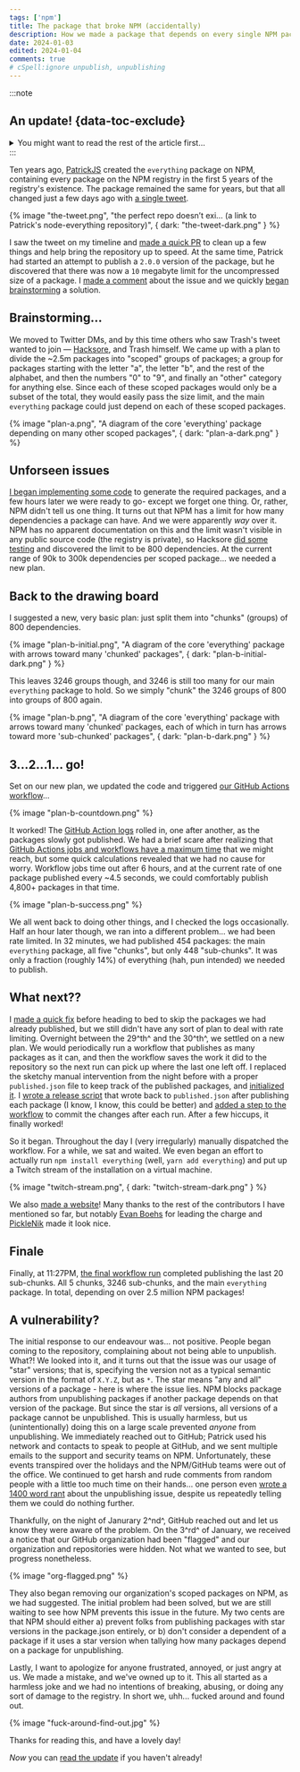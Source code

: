 ```yaml
---
tags: ['npm']
title: The package that broke NPM (accidentally)
description: How we made a package that depends on every single NPM package... and broke NPM in the process.
date: 2024-01-03
edited: 2024-01-04
comments: true
# cSpell:ignore unpublish, unpublishing
---
```


:::note

## An update! {data-toc-exclude}

<details>
	<summary>You might want to read the rest of the article first...</summary>

GitHub has now, a day after writing this, fully "disabled" (whatever that means) our `everything-registry` organization on NPM and GitHub; you can see the email they sent to me below. While I may not agree entirely with the reasoning they provided, I am very thankful that our personal accounts are still intact!

<details>
	<summary>Email from GitHub Trust & Safety</summary>
	{% image "github-trust-and-safety-email.png" %}
</details>

All of [our scoped packages](https://www.npmjs.com/org/everything-registry) have been deleted, so unpublishing packages should no longer be an issue.

Another note; this story was picked up by some media outlets in the cybersecurity world! [SC Media](https://www.scmagazine.com/news/npm-registry-prank-leaves-developers-unable-to-unpublish-packages), [Checkmarx](https://checkmarx.com/blog/when-everything-goes-wrong-npm-dependency-hell-campaign-2024-edition/), and [BleepingComputer](https://www.bleepingcomputer.com/news/security/everything-blocks-devs-from-removing-their-own-npm-packages/).

<details>
	<summary>The aforementioned articles</summary>
	{% image "sc-media-article.png" %}
	{% image "checkmarx-article.png" %}
	{% image "bleepingcomputer-article.png" %}
</details>

{% image "tech-twitter-knows.png" %}

</details>
:::

Ten years ago, [PatrickJS](https://github.com/PatrickJS) created the `everything` package on NPM, containing every package on the NPM registry in the first 5 years of the registry's existence. The package remained the same for years, but that all changed just a few days ago with [a single tweet](https://twitter.com/trashh_dev/status/1740756965905875311).

{% image "the-tweet.png", "the perfect repo doesn’t exi… (a link to Patrick's node-everything repository)",  { dark: "the-tweet-dark.png" } %}

I saw the tweet on my timeline and [made a quick PR](https://github.com/everything-registry/everything/pull/6) to clean up a few things and help bring the repository up to speed. At the same time, Patrick had started an attempt to publish a `2.0.0` version of the package, but he discovered that there was now a `10` megabyte limit for the uncompressed size of a package. I [made a comment](https://github.com/everything-registry/everything/pull/6#issuecomment-1872278630) about the issue and we quickly [began brainstorming](https://github.com/everything-registry/everything/pull/6#issuecomment-1872294994) a solution.

## Brainstorming...

We moved to Twitter DMs, and by this time others who saw Trash's tweet wanted to join — [Hacksore](https://hacksore.com/), and Trash himself. We came up with a plan to divide the ~2.5m packages into "scoped" groups of packages; a group for packages starting with the letter "a", the letter "b", and the rest of the alphabet, and then the numbers "0" to "9", and finally an "other" category for anything else. Since each of these scoped packages would only be a subset of the total, they would easily pass the size limit, and the main `everything` package could just depend on each of these scoped packages.

{% image "plan-a.png", "A diagram of the core 'everything' package depending on many other scoped packages",  { dark: "plan-a-dark.png" } %}

## Unforseen issues

[I began implementing some code](https://github.com/everything-registry/everything/pull/7) to generate the required packages, and a few hours later we were ready to go- except we forget one thing. Or, rather, NPM didn't tell us one thing. It turns out that NPM has a limit for how many dependencies a package can have. And we were apparently _way_ over it. NPM has no apparent documentation on this and the limit wasn't visible in any public source code (the registry is private), so Hacksore [did some testing](https://github.com/Hacksore/max-npm-package-deps) and discovered the limit to be 800 dependencies. At the current range of 90k to 300k dependencies per scoped package... we needed a new plan.

## Back to the drawing board

I suggested a new, very basic plan: just split them into "chunks" (groups) of 800 dependencies.

{% image "plan-b-initial.png", "A diagram of the core 'everything' package with arrows toward many 'chunked' packages", { dark: "plan-b-initial-dark.png" } %}

This leaves 3246 groups though, and 3246 is still too many for our main `everything` package to hold. So we simply "chunk" the 3246 groups of 800 into groups of 800 again.

{% image "plan-b.png", "A diagram of the core 'everything' package with arrows toward many 'chunked' packages, each of which in turn has arrows toward more 'sub-chunked' packages", { dark: "plan-b-dark.png" } %}

## 3...2...1... go!

Set on our new plan, we updated the code and triggered [our GitHub Actions workflow](https://github.com/everything-registry/everything/blob/1aef5aa3aa5e3d0e2107063cad6ce63f9cba9b0b/.github/workflows/release.yml)...

{% image "plan-b-countdown.png" %}

It worked! The [GitHub Action logs](https://github.com/everything-registry/everything/actions/runs/7361935655/job/20039814620) rolled in, one after another, as the packages slowly got published. We had a brief scare after realizing that [GitHub Actions jobs and workflows have a maximum time](https://docs.github.com/en/actions/learn-github-actions/usage-limits-billing-and-administration) that we might reach, but some quick calculations revealed that we had no cause for worry. Workflow jobs time out after 6 hours, and at the current rate of one package published every ~4.5 seconds, we could comfortably publish 4,800+ packages in that time.

{% image "plan-b-success.png" %}

We all went back to doing other things, and I checked the logs occasionally. Half an hour later though, we ran into a different problem... we had been rate limited. In 32 minutes, we had published 454 packages: the main `everything` package, all five "chunks", but only 448 "sub-chunks". It was only a fraction (roughly 14%) of everything (hah, pun intended) we needed to publish.

## What next??

I [made a quick fix](https://github.com/everything-registry/everything/commit/1aef5aa3aa5e3d0e2107063cad6ce63f9cba9b0b) before heading to bed to skip the packages we had already published, but we still didn't have any sort of plan to deal with rate limiting. Overnight between the 29^th^ and the 30^th^, we settled on a new plan. We would periodically run a workflow that publishes as many packages as it can, and then the workflow saves the work it did to the repository so the next run can pick up where the last one left off. I replaced the sketchy manual intervention from the night before with a proper `published.json` file to keep track of the published packages, and [initialized it](https://github.com/everything-registry/everything/commit/fafc0ccf92b74eb994136c49b3ae87a7016d6e77). I [wrote a release script](https://github.com/everything-registry/everything/commit/3bd649ab3bd74a6d7933b8e4ad5116b9b987889d) that wrote back to `published.json` after publishing each package (I know, I know, this could be better) and [added a step to the workflow](https://github.com/everything-registry/everything/commit/85c8bed75a15e81c66a750e3ea36a4f3bb166fcc) to commit the changes after each run. After a few hiccups, it finally worked!

So it began. Throughout the day I (very irregularly) manually dispatched the workflow. For a while, we sat and waited. We even began an effort to actually run `npm install everything` (well, `yarn add everything`) and put up a Twitch stream of the installation on a virtual machine.

{% image "twitch-stream.png", { dark: "twitch-stream-dark.png" } %}

We also [made a website](https://everything-registry-website.pages.dev/)! Many thanks to the rest of the contributors I have mentioned so far, but notably [Evan Boehs](https://boehs.org/) for leading the charge and [PickleNik](https://github.com/PickleNik) made it look nice.

## Finale

Finally, at 11:27PM, [the final workflow run](https://github.com/everything-registry/everything/actions/runs/7368358420) completed publishing the last 20 sub-chunks. All 5 chunks, 3246 sub-chunks, and the main `everything` package. In total, depending on over 2.5 million NPM packages!

## A vulnerability?

The initial response to our endeavour was... not positive. People began coming to the repository, complaining about not being able to unpublish. What?! We looked into it, and it turns out that the issue was our usage of "star" versions; that is, specifying the version not as a typical semantic version in the format of `X.Y.Z`, but as `*`. The star means "any and all" versions of a package - here is where the issue lies. NPM blocks package authors from unpublishing packages if another package depends on that version of the package. But since the star is _all_ versions, all versions of a package cannot be unpublished. This is usually harmless, but us (unintentionally) doing this on a large scale prevented _anyone_ from unpublishing. We immediately reached out to GitHub; Patrick used his network and contacts to speak to people at GitHub, and we sent multiple emails to the support and security teams on NPM. Unfortunately, these events transpired over the holidays and the NPM/GitHub teams were out of the office. We continued to get harsh and rude comments from random people with a little too much time on their hands... one person even [wrote a 1400 word rant](https://github.com/everything-registry/everything/issues/21) about the unpublishing issue, despite us repeatedly telling them we could do nothing further.

Thankfully, on the night of Janurary 2^nd^, GitHub reached out and let us know they were aware of the problem. On the 3^rd^ of January, we received a notice that our GitHub organization had been "flagged" and our organization and repositories were hidden. Not what we wanted to see, but progress nonetheless.

{% image "org-flagged.png" %}

They also began removing our organization's scoped packages on NPM, as we had suggested. The initial problem had been solved, but we are still waiting to see how NPM prevents this issue in the future. My two cents are that NPM should either a) prevent folks from publishing packages with star versions in the package.json entirely, or b) don't consider a dependent of a package if it uses a star version when tallying how many packages depend on a package for unpublishing.

Lastly, I want to apologize for anyone frustrated, annoyed, or just angry at us. We made a mistake, and we've owned up to it. This all started as a harmless joke and we had no intentions of breaking, abusing, or doing any sort of damage to the registry. In short we, uhh... fucked around and found out.

{% image "fuck-around-find-out.jpg" %}

Thanks for reading this, and have a lovely day!

_Now_ you can [read the update](#an-update!) if you haven't already!
